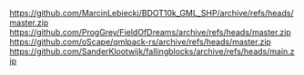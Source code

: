 https://github.com/MarcinLebiecki/BDOT10k_GML_SHP/archive/refs/heads/master.zip
https://github.com/ProgGrey/FieldOfDreams/archive/refs/heads/master.zip
https://github.com/oScape/qmlpack-rs/archive/refs/heads/master.zip
https://github.com/SanderKlootwijk/fallingblocks/archive/refs/heads/main.zip
